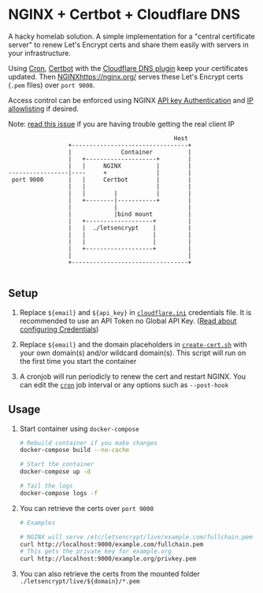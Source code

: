# NGINX + Certbot + Cloudflare DNS

A hacky homelab solution. A simple implementation for a "central certificate
server" to renew Let's Encrypt certs and share them easily with servers in your
infrastructure.

Using [Cron](https://crontab.guru/), [Certbot](https://certbot.eff.org/) with
the [Cloudflare DNS
plugin](https://certbot-dns-cloudflare.readthedocs.io/en/stable/) keep your
certificates updated. Then [NGINX]()https://nginx.org/ serves these Let's
Encrypt certs (`.pem` files) over `port 9000`.

Access control can be enforced using NGINX [API key
Authentication](https://www.nginx.com/blog/deploying-nginx-plus-as-an-api-gateway-part-1/#implement-auth)
and [IP
allowlisting](https://nginx.org/en/docs/http/ngx_http_access_module.html) if
desired.

Note: [read this
issue](https://github.com/nginx-proxy/nginx-proxy/issues/133#issuecomment-754094932)
if you are having trouble getting the real client IP

```shell                                                                             
                                               Host                                                         
                 +---------------------------------+                                                        
                 |              Container          |                                                        
                 |   +--------------------+        |                                                        
                 |   |     NGINX          |        |                                                        
-----------------|----     +              |        |                                                        
 port 9000       |   |     Certbot        |        |                                                        
                 |   |                    |        |                                                        
                 |   |        |           |        |                                                        
                 |   +--------|-----------+        |                                                        
                 |            |                    |                                                        
                 |            |bind mount          |                                                        
                 |   +-------------------+         |                                                        
                 |   |  ./letsencrypt    |         |                                                        
                 |   |                   |         |                                                        
                 |   |                   |         |                                                        
                 |   +-------------------+         |                                                        
                 |                                 |                                                        
                 +---------------------------------+                                                                                                   
                                                                                           
````

## Setup

1. Replace `${email}` and `${api_key}` in [`cloudflare.ini`](cloudflare.ini)
   credentials file. It is recommended to use an API Token no Global API Key.
   ([Read about configuring
   Credentials](https://certbot-dns-cloudflare.readthedocs.io/en/stable/#credentials))

1. Replace `${email}` and the domain placeholders in [`create-cert.sh`](create-cert.sh) with
   your own domain(s) and/or wildcard domain(s). This script will run on the
   first time you start the container

1. A cronjob will run periodicly to renew the cert and restart NGINX. You can
   edit the [`cron`](crontab.txt) job interval or any options such as `--post-hook`

## Usage

1. Start container using `docker-compose`

    ```bash
    # Rebuild container if you make changes
    docker-compose build --no-cache

    # Start the container
    docker-compose up -d
    
    # Tail the logs
    docker-compose logs -f
    ```

1. You can retrieve the certs over `port 9000` 

    ```bash
    # Examples

    # NGINX will serve /etc/letsencrypt/live/example.com/fullchain.pem from disk
    curl http://localhost:9000/example.com/fullchain.pem
    # This gets the private key for example.org
    curl http://localhost:9000/example.org/privkey.pem
    ```

1. You can also retrieve the certs from the mounted folder
   `./letsencrypt/live/${domain}/*.pem`